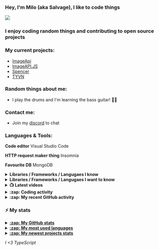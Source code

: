 ### Hey, I'm Milo (aka Salvage), I like to code things 

![](https://komarev.com/ghpvc/?username=Milo123459)

### I enjoy coding random things and contributing to open source projects

### My current projects:
* [ImageApi](https://imageapi.fionn.live)
* [ImageAPI.JS](https://npm.im/imageapi.js)
* [Spencer](https://github.com/Milo123459/Spencer)
* [TYVN](https://npm.im/tyvn)

### Random things about me:
* I play the drums and I'm learning the bass guitar! 🥁🎸

### Contact me:
* Join my [discord](https://discord.gg/3ucGCpa) to chat

### Languages & Tools:
**Code editor** Visual Studio Code

**HTTP request maker thing** Insomnia

**Favourite DB** MongoDB

<details>
<summary><b>Libraries / Frameworks / Langugaes I know</b></summary>

* ExpressJS
* NodeJS
* VueJS
* React
* Docker
* MongoDB

</details>

<details>
<summary><b>Libraries / Frameworks / Langugaes I want to know</b></summary>

* Rust
* Gatsby
* Koa
* Klasa
* GraphQL

</details>

<details>
<summary><b>📺 Latest videos</b></summary>

<!-- YOUTUBE:START -->
- [Le PodCast bloopers](https://www.youtube.com/watch?v=sZlO2y-kfjU)
- [How to create a Discord.JS bot using TypeScript! | Suggestion system](https://www.youtube.com/watch?v=N7pCt2aUJQs)
- [Le PodCast | Episode 1](https://www.youtube.com/watch?v=dKTNWKvt6gs)
- [How to create a Discord.JS bot with TypeScript! | Economy System](https://www.youtube.com/watch?v=HPQ1FQryYBc)
- [How to create a Discord.JS bot with TypeScript! | Prefix Command](https://www.youtube.com/watch?v=poW0qS0e6Kk)
<!-- YOUTUBE:END -->

</details>

<details>
<summary><b>:zap: Coding activity</b></summary>

<!-- waka-box start -->
📊 Weekly development breakdown
```text
TypeScript 🕓 2h43m ███████████▋░░░░░░░░░░░░░░░░ 41.8%
JavaScript 🕓 1h14m █████▎░░░░░░░░░░░░░░░░░░░░░░ 19.0%
Vue.js     🕓 1h6m  ████▊░░░░░░░░░░░░░░░░░░░░░░░ 17.0%
JSON       🕓 25m   █▊░░░░░░░░░░░░░░░░░░░░░░░░░░  6.6%
Other      🕓 19m   █▍░░░░░░░░░░░░░░░░░░░░░░░░░░  5.1%
```
<!-- Powered by https://github.com/YouEclipse/waka-box-go . -->
<!-- waka-box end -->
  <a href="https://github.com/anuraghazra/github-readme-stats">
  <!-- Change the `github-readme-stats.anuraghazra1.vercel.app` to `github-readme-stats.vercel.app`  -->
  <img align="center" src="https://github-readme-stats.vercel.app/api/wakatime?username=salvage_dev&theme=radical" />
</a>
</details>

<details>
<summary><b>:zap: My recent GitHub activity</b></summary>

<!--START_SECTION:activity-->
1. ❌ Closed PR [#103](https://github.com/lowlighter/metrics/pull/103) in [lowlighter/metrics](https://github.com/lowlighter/metrics)
2. 🗣 Commented on [#103](https://github.com/lowlighter/metrics/issues/103) in [lowlighter/metrics](https://github.com/lowlighter/metrics)
3. 💪 Opened PR [#103](https://github.com/lowlighter/metrics/pull/103) in [lowlighter/metrics](https://github.com/lowlighter/metrics)
4. 🎉 Merged PR [#1](https://github.com/Milo123459/metrics/pull/1) in [Milo123459/metrics](https://github.com/Milo123459/metrics)
5. 🗣 Commented on [#99](https://github.com/lowlighter/metrics/issues/99) in [lowlighter/metrics](https://github.com/lowlighter/metrics)
<!--END_SECTION:activity-->
</details>

### :zap: My stats
<details>
<summary><u><b>:zap: My GitHub stats</b></u></summary>
<a href="https://github.com/anuraghazra/github-readme-stats">
  <img align="center" src="https://github-readme-stats.vercel.app/api?username=Milo123459&show_icons=true&include_all_commits=true&theme=radical" alt="Milo's github stats" />
</a>
<br>
<a href="https://github.com/Milo123459/Milo123459">
<img align="center" src="/github-metrics.svg" alt="Milo's github stats">
</a>
</details>

<details>
<summary><u><b>:zap: My most used languages</b></u></summary>
<a href="https://github.com/anuraghazra/github-readme-stats">
  <!-- Change the `github-readme-stats.anuraghazra1.vercel.app` to `github-readme-stats.vercel.app`  -->
  <img align="center" src="https://github-readme-stats.vercel.app/api/top-langs/?username=Milo123459&layout=compact&theme=radical" />
</a>
</details>

<details>
<summary><u><b>:zap: My newest projects stats</b></u></summary>
  <a href="https://github.com/anuraghazra/github-readme-stats">
  <!-- Change the `github-readme-stats.anuraghazra1.vercel.app` to `github-readme-stats.vercel.app`  -->
  <img align="center" src="https://github-readme-stats.vercel.app/api/pin/?username=Milo123459&repo=vstore&theme=radical" />
</a>  
  <a href="https://github.com/anuraghazra/github-readme-stats">
  <!-- Change the `github-readme-stats.anuraghazra1.vercel.app` to `github-readme-stats.vercel.app`  -->
  <img align="center" src="https://github-readme-stats.vercel.app/api/pin/?username=Milo123459&repo=bot-in-a-bot&theme=radical" />
</a>  
 <a href="https://github.com/anuraghazra/github-readme-stats">
  <!-- Change the `github-readme-stats.anuraghazra1.vercel.app` to `github-readme-stats.vercel.app`  -->
  <img align="center" src="https://github-readme-stats.vercel.app/api/pin/?username=Milo123459&repo=Spencer&theme=radical" />
</a>
  
</details>

*I <3 TypeScript*
